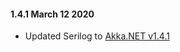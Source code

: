 #### 1.4.1 March 12 2020 ####
* Updated Serilog to [Akka.NET v1.4.1](https://getakka.net/community/whats-new/akkadotnet-v1.4.html)
